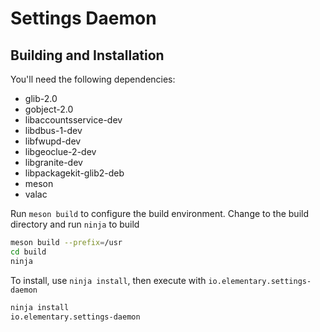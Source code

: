 # Settings Daemon

## Building and Installation

You'll need the following dependencies:
* glib-2.0
* gobject-2.0
* libaccountsservice-dev
* libdbus-1-dev
* libfwupd-dev
* libgeoclue-2-dev
* libgranite-dev
* libpackagekit-glib2-deb
* meson
* valac

Run `meson build` to configure the build environment. Change to the build directory and run `ninja` to build

```bash
meson build --prefix=/usr
cd build
ninja
```

To install, use `ninja install`, then execute with `io.elementary.settings-daemon`

```bash
ninja install
io.elementary.settings-daemon
```
